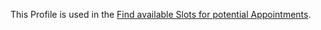 This Profile is used in the [Find available Slots for potential Appointments](interactions.html#find-available-slots-for-potential-appointments).